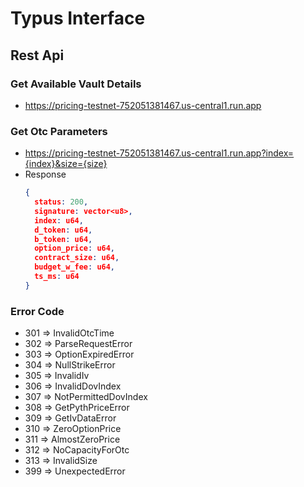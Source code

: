# Typus Interface

## Rest Api
### Get Available Vault Details
* https://pricing-testnet-752051381467.us-central1.run.app
### Get Otc Parameters
* https://pricing-testnet-752051381467.us-central1.run.app?index={index}&size={size}
* Response
  ```json
  {
    status: 200,
    signature: vector<u8>,
    index: u64,
    d_token: u64,
    b_token: u64,
    option_price: u64,
    contract_size: u64,
    budget_w_fee: u64,
    ts_ms: u64
  }
  ```
### Error Code
* 301 => InvalidOtcTime
* 302 => ParseRequestError
* 303 => OptionExpiredError
* 304 => NullStrikeError
* 305 => InvalidIv
* 306 => InvalidDovIndex
* 307 => NotPermittedDovIndex
* 308 => GetPythPriceError
* 309 => GetIvDataError
* 310 => ZeroOptionPrice
* 311 => AlmostZeroPrice
* 312 => NoCapacityForOtc
* 313 => InvalidSize
* 399 => UnexpectedError